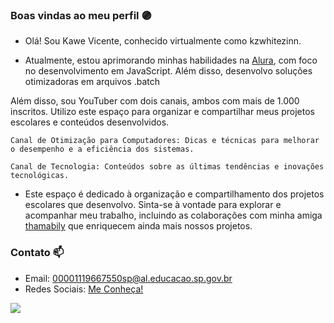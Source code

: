### Boas vindas ao meu perfil 🟣

- Olá! Sou Kawe Vicente, conhecido virtualmente como kzwhitezinn.

- Atualmente, estou aprimorando minhas habilidades na [Alura](https://www.alura.com.br), com foco no desenvolvimento em JavaScript. Além disso, desenvolvo soluções otimizadoras em arquivos .batch

Além disso, sou YouTuber com dois canais, ambos com mais de 1.000 inscritos. Utilizo este espaço para organizar e compartilhar meus projetos escolares e conteúdos desenvolvidos.

  ```
Canal de Otimização para Computadores: Dicas e técnicas para melhorar o desempenho e a eficiência dos sistemas.
  ```
  ```
Canal de Tecnologia: Conteúdos sobre as últimas tendências e inovações tecnológicas.
  ```
- Este espaço é dedicado à organização e compartilhamento dos projetos escolares que desenvolvo. Sinta-se à vontade para explorar e acompanhar meu trabalho, incluindo as colaborações com minha amiga [thamabily](https://github.com/thamabily) que enriquecem ainda mais nossos projetos.



### Contato 📫

- Email: 00001119667550sp@al.educacao.sp.gov.br
- Redes Sociais: [Me Conheça!](https://linktr.ee/zWhitezinn)

![](https://media.licdn.com/dms/image/v2/D4D22AQG7GrsLqnt9vw/feedshare-shrink_800/feedshare-shrink_800/0/1667226990824?e=2147483647&v=beta&t=BwHHFwd0bCkQDH-r5XSf379_eLmf4vrSqziu_qxDHYk)


